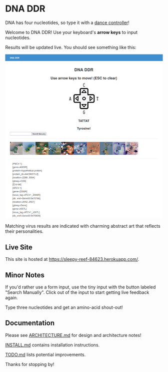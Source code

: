 # DNA DDR

DNA has four nucleotides, so type it with a [dance controller](https://en.wikipedia.org/wiki/Dance_Dance_Revolution "DDR")!

Welcome to DNA DDR! Use your keyboard's **arrow keys** to input nucleotides.

Results will be updated live. You should see something like this:

![screenshot](screenshots/screenshot.png?raw=true "DNA DDR")

Matching virus results are indicated with charming abstract art that reflects their personalities.

## Live Site

This site is hosted at <https://sleepy-reef-84623.herokuapp.com/>.

## Minor Notes

If you'd rather use a form input, use the tiny input with the button labeled "Search Manually". Click out of the input
to start getting live feedback again.

Type three nucleotides and get an amino-acid shout-out!

## Documentation

Please see [ARCHITECTURE.md](ARCHITECTURE.md) for design and architecture notes!

[INSTALL.md](INSTALL.md) contains installation instructions.

[TODO.md](TODO.md) lists potential improvements.

Thanks for stopping by!
